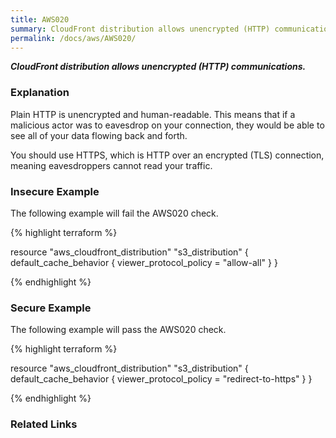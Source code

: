 ```yaml
---
title: AWS020
summary: CloudFront distribution allows unencrypted (HTTP) communications.
permalink: /docs/aws/AWS020/
---
```


***CloudFront distribution allows unencrypted (HTTP) communications.***

### Explanation


Plain HTTP is unencrypted and human-readable. This means that if a malicious actor was to eavesdrop on your connection, they would be able to see all of your data flowing back and forth.

You should use HTTPS, which is HTTP over an encrypted (TLS) connection, meaning eavesdroppers cannot read your traffic.



### Insecure Example

The following example will fail the AWS020 check.

{% highlight terraform %}

resource "aws_cloudfront_distribution" "s3_distribution" {
	default_cache_behavior {
	    viewer_protocol_policy = "allow-all"
	  }
}

{% endhighlight %}



### Secure Example

The following example will pass the AWS020 check.

{% highlight terraform %}

resource "aws_cloudfront_distribution" "s3_distribution" {
	default_cache_behavior {
	    viewer_protocol_policy = "redirect-to-https"
	  }
}

{% endhighlight %}


### Related Links



